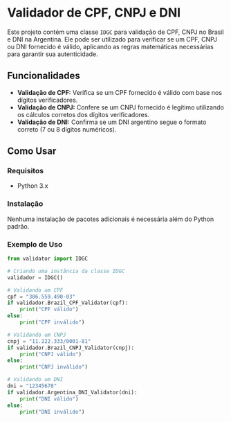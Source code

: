 # Validador de CPF, CNPJ e DNI

Este projeto contém uma classe `IDGC` para validação de CPF, CNPJ no Brasil e DNI na Argentina. Ele pode ser utilizado para verificar se um CPF, CNPJ ou DNI fornecido é válido, aplicando as regras matemáticas necessárias para garantir sua autenticidade.

## Funcionalidades
- **Validação de CPF:** Verifica se um CPF fornecido é válido com base nos dígitos verificadores.
- **Validação de CNPJ:** Confere se um CNPJ fornecido é legítimo utilizando os cálculos corretos dos dígitos verificadores.
- **Validação de DNI:** Confirma se um DNI argentino segue o formato correto (7 ou 8 dígitos numéricos).

## Como Usar

### Requisitos
- Python 3.x

### Instalação
Nenhuma instalação de pacotes adicionais é necessária além do Python padrão.

### Exemplo de Uso

```python
from validator import IDGC

# Criando uma instância da classe IDGC
validador = IDGC()

# Validando um CPF
cpf = "306.559.490-03"
if validador.Brazil_CPF_Validator(cpf):
    print("CPF válido")
else:
    print("CPF inválido")

# Validando um CNPJ
cnpj = "11.222.333/0001-81"
if validador.Brazil_CNPJ_Validator(cnpj):
    print("CNPJ válido")
else:
    print("CNPJ inválido")

# Validando um DNI
dni = "12345678"
if validador.Argentina_DNI_Validator(dni):
    print("DNI válido")
else:
    print("DNI inválido")
